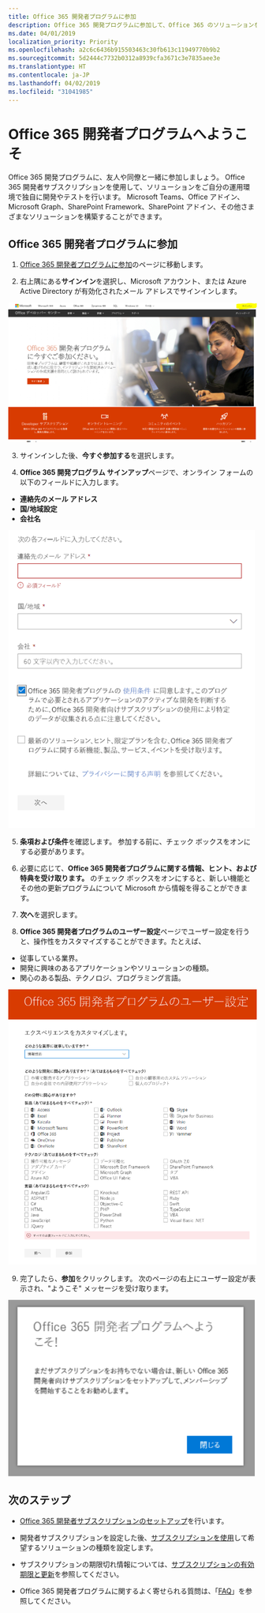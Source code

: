 ```yaml
---
title: Office 365 開発者プログラムに参加
description: Office 365 開発プログラムに参加して、Office 365 のソリューションをご自分の運用環境で独自に開発やテストを行います。
ms.date: 04/01/2019
localization_priority: Priority
ms.openlocfilehash: a2c6c6436b915503463c30fb613c11949770b9b2
ms.sourcegitcommit: 5d2444c7732b0312a8939cfa3671c3e7835aee3e
ms.translationtype: HT
ms.contentlocale: ja-JP
ms.lasthandoff: 04/02/2019
ms.locfileid: "31041985"
---
```

# <a name="welcome-to-the-office-365-developer-program"></a>Office 365 開発者プログラムへようこそ

Office 365 開発プログラムに、友人や同僚と一緒に参加しましょう。 Office 365 開発者サブスクリプションを使用して、ソリューションをご自分の運用環境で独自に開発やテストを行います。 Microsoft Teams、Office アドイン、Microsoft Graph、SharePoint Framework、SharePoint アドイン、その他さまざまなソリューションを構築することができます。

## <a name="join-the-office-365-developer-program"></a>Office 365 開発者プログラムに参加

1. [Office 365 開発者プログラムに参加](https://developer.microsoft.com/office/dev-program)のページに移動します。 

2. 右上隅にある**サインイン**を選択し、Microsoft アカウント、または Azure Active Directory が有効化されたメール アドレスでサインインします。 

  <img alt="Join the Office 365 Developer Program Sign-in" src="images/0-sign-in-page.png" width="700">

3. サインインした後、**今すぐ参加する**を選択します。

4. **Office 365 開発プログラム サインアップ**ページで、オンライン フォームの以下のフィールドに入力します。

  - **連絡先のメール アドレス**
  - **国/地域設定**
  - **会社名**

  <img alt="Join the Office 365 Developer Program form" src="images/1-welcome-page.png" width="500">

5. **条項および条件**を確認します。 参加する前に、チェック ボックスをオンにする必要があります。

6. 必要に応じて、**Office 365 開発者プログラムに関する情報、ヒント、および特典を受け取ります。** のチェック ボックスをオンにすると、新しい機能とその他の更新プログラムについて Microsoft から情報を得ることができます。 

7. **次へ**を選択します。

8. **Office 365 開発者プログラムのユーザー設定**ページでユーザー設定を行うと、操作性をカスタマイズすることができます。たとえば、

  - 従事している業界。
  - 開発に興味のあるアプリケーションやソリューションの種類。
  - 関心のある製品、テクノロジ、プログラミング言語。

  <img alt="Choose program preferences" src="images/2-preferences-page.png" width="600">

9. 完了したら、**参加**をクリックします。 次のページの右上にユーザー設定が表示され、"ようこそ" メッセージを受け取ります。

  <img alt="Welcome message" src="images/3-welcome-popup.png" width="500">


## <a name="next-steps"></a>次のステップ

- [Office 365 開発者サブスクリプションのセットアップ](office-365-developer-program-get-started.md)を行います。 

- 開発者サブスクリプションを設定した後、[サブスクリプションを使用](build-office-365-solutions.md)して希望するソリューションの種類を設定します。

- サブスクリプションの期限切れ情報については、[サブスクリプションの有効期限と更新](subscription-expiration-and-renewal.md)を参照してください。

- Office 365 開発者プログラムに関するよく寄せられる質問は、「[FAQ](office-365-developer-program-faq.md)」を参照してください。


